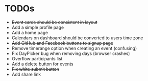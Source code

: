 # TODOs
- ~~Event cards should be consistent in layout~~
- Add a simple profile page
- Add a home page
- Calendars on dashboard should be converted to users time zone
- ~~Add GitHub and Facebook buttons to signup page~~
- Remove timerange option when creating an event (confusing)
- Fix DayPicker bug when removing days (browser crashes)
- Overflow participants list
- Add a delete button for events
- ~~Fix white submit button~~
- Add share link
